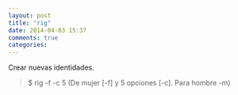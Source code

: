 ```yaml
---
layout: post
title: "rig"
date: 2014-04-03 15:37
comments: true
categories: 
---
```

Crear nuevas identidades.

>$ rig -f -c 5 (De mujer [-f] y 5 opciones [-c]. Para hombre -m)

